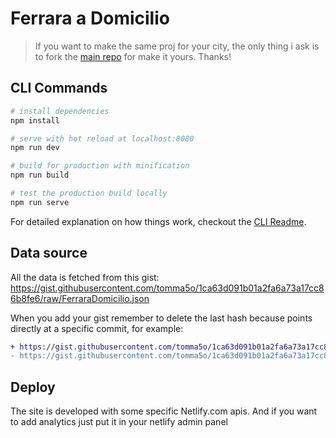 # Ferrara a Domicilio

> If you want to make the same proj for your city, the only thing i ask is to fork the [main repo](https://github.com/tomma5o/ferraraDomicilio) for make it yours.
> Thanks!

## CLI Commands

``` bash
# install dependencies
npm install

# serve with hot reload at localhost:8080
npm run dev

# build for production with minification
npm run build

# test the production build locally
npm run serve
```

For detailed explanation on how things work, checkout the [CLI Readme](https://github.com/developit/preact-cli/blob/master/README.md).

## Data source

All the data is fetched from this gist:
https://gist.githubusercontent.com/tomma5o/1ca63d091b01a2fa6a73a17cc86b8fe6/raw/FerraraDomicilio.json

When you add your gist remember to delete the last hash because points directly at a specific commit, for example:

```diff
+ https://gist.githubusercontent.com/tomma5o/1ca63d091b01a2fa6a73a17cc86b8fe6/raw/2456kdue3a17cc86b8fe6/FerraraDomicilio.json
- https://gist.githubusercontent.com/tomma5o/1ca63d091b01a2fa6a73a17cc86b8fe6/raw/FerraraDomicilio.json
```

## Deploy

The site is developed with some specific Netlify.com apis.
And if you want to add analytics just put it in your netlify admin panel
